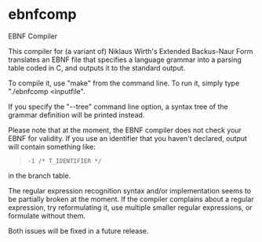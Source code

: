 # ebnfcomp
EBNF Compiler

This compiler for (a variant of) Niklaus Wirth's Extended Backus-Naur Form translates an EBNF file that specifies a 
language grammar into a parsing table coded in C, and outputs it to the standard output.

To compile it, use "make" from the command line. To run it, simply type "./ebnfcomp <inputfile".

If you specify the "--tree" command line option, a syntax tree of the grammar definition will be printed instead.

Please note that at the moment, the EBNF compiler does not check your EBNF for validity. If you use an identifier that you haven't declared, output will contain something like:
  
> `-1 /* T_IDENTIFIER */`

in the branch table.

The regular expression recognition syntax and/or implementation seems to be partially broken at the moment. If the compiler complains about a regular expression, try reformulating it, use multiple smaller regular expressions, or formulate without them.

Both issues will be fixed in a future release.
